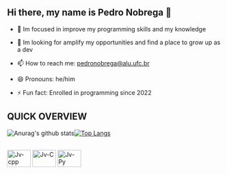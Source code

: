 ## Hi there, my name is Pedro Nobrega 👋


- 🌱 Im focused in improve my programming skills and my knowledge

- 👯 Im looking for amplify my opportunities and find a place to grow up as a dev

- 📫 How to reach me: pedronobrega@alu.ufc.br

- 😄 Pronouns: he/him

- ⚡ Fun fact: Enrolled in programming since 2022

## QUICK OVERVIEW
![Anurag's github stats](https://github-readme-stats.vercel.app/api?username=pedronobredmc&show_icons=true&theme=aura)[![Top Langs](https://github-readme-stats.vercel.app/api/top-langs/?username=pedronobredmc&layout=compact&theme=aura)](https://github.com/anuraghazra/github-readme-stats)

<div style="display: inline_block"><br>
  <img align="center" alt="Jv-cpp" height="40" width="55" src="https://cdn.jsdelivr.net/gh/devicons/devicon/icons/cplusplus/cplusplus-original.svg">
  <img align="center" alt="Jv-C" height="40" width="55" src="https://cdn.jsdelivr.net/gh/devicons/devicon/icons/c/c-original.svg">
  <img align="center" alt="Jv-Py" height="40" width="55" src="https://cdn.jsdelivr.net/gh/devicons/devicon/icons/python/python-original.svg">
</div>
